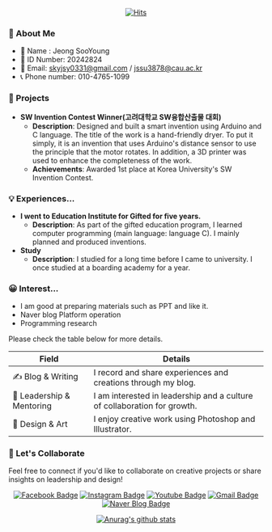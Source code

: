 <div align=center>
	
  [![Hits](https://hits.seeyoufarm.com/api/count/incr/badge.svg?url=https%3A%2F%2Fgithub.com%2Fsooowii)](https://hits.seeyoufarm.com) 
	
  </div>


### 🌟 About Me
- 👋 Name : Jeong SooYoung
- 🪪 ID Number: 20242824
- 📧 Email: skyjsy0331@gmail.com / jssu3878@cau.ac.kr
- 📞 Phone number: 010-4765-1099

### 🚀 Projects
- **SW Invention Contest Winner(고려대학교 SW융합산출물 대회)**  
  - **Description**: Designed and built a smart invention using Arduino and C language. The title of the work is a hand-friendly dryer. To put it simply, it is an invention that uses Arduino's distance sensor to use the principle that the motor rotates. In addition, a 3D printer was used to enhance the completeness of the work.
  - **Achievements**: Awarded 1st place at Korea University's SW Invention Contest.

### 💡 Experiences...
- **I went to Education Institute for Gifted for five years.**
  - **Description**: As part of the gifted education program, I learned computer programming (main language: language C). I mainly planned and produced inventions.
- **Study**
  - **Description**: I studied for a long time before I came to university. I once studied at a boarding academy for a year.

### 😀 Interest...
- I am good at preparing materials such as PPT and like it.
- Naver blog Platform operation
- Programming research
 
Please check the table below for more details.


<div align="center">

| Field              | Details                                             | 
|------------------- |---------------------------------------------------- |
| ✍️ Blog & Writing  | I record and share experiences and creations through my blog. |
| 🤝 Leadership & Mentoring | I am interested in leadership and a culture of collaboration for growth. |
| 🎨 Design & Art    | I enjoy creative work using Photoshop and Illustrator. |

</div>


### 🤝 Let's Collaborate
Feel free to connect if you'd like to collaborate on creative projects or share insights on leadership and design!

</div>

 <div align=center>

[![Facebook Badge](https://img.shields.io/badge/-Facebook-1877f2?style=flat-square&logo=facebook&logoColor=white&link=https://www.facebook.com/profile.php?id=100019610951409)](https://www.facebook.com/profile.php?id=100019610951409) 
[![Instagram Badge](https://img.shields.io/badge/-Instagram-dd2a7b?style=flat-square&logo=instagram&logoColor=white&link=https://www.instagram.com/swim_1ng/)](https://www.instagram.com/swim_1ng/) 
[![Youtube Badge](https://img.shields.io/badge/Youtube-ff0000?style=flat-square&logo=youtube&link=https://youtube.com/channel/UCK-AnZDYWBG9wta0aNianHg?si=h00tSCoYE6ku7fue)](https://youtube.com/channel/UCK-AnZDYWBG9wta0aNianHg?si=h00tSCoYE6ku7fue)
[![Gmail Badge](https://img.shields.io/badge/-Gmail-d14836?style=flat-square&logo=Gmail&logoColor=white&link=mailto:snugyun01@gmail.com)](mailto:skyjsy0331@gmail.com)
[![Naver Blog Badge](https://img.shields.io/badge/Naver%20Blog-03C75A?style=flat-square&logo=Naver&logoColor=white&link=https://blog.naver.com/skyjsy0331)](https://blog.naver.com/skyjsy0331)



[![Anurag's github stats](https://github-readme-stats.vercel.app/api?username=sooowii)](https://github.com/anuraghazra/github-readme-stats)

<!--
**sooowii/sooowii** is a ✨ _special_ ✨ repository because its `README.md` (this file) appears on your GitHub profile.

Here are some ideas to get you started:

- 🔭 I’m currently working on ...
- 🌱 I’m currently learning ...
- 👯 I’m looking to collaborate on ...
- 🤔 I’m looking for help with ...
- 💬 Ask me about ...
- 📫 How to reach me: ...
- 😄 Pronouns: ...
- ⚡ Fun fact: ...
-->
